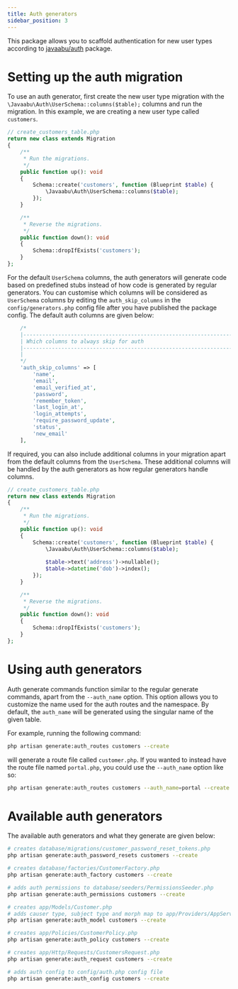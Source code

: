 ```yaml
---
title: Auth generators
sidebar_position: 3
---
```


This package allows you to scaffold authentication for new user types according to [javaabu/auth](https://github.com/Javaabu/auth) package.

# Setting up the auth migration

To use an auth generator, first create the new user type migration with the `\Javaabu\Auth\UserSchema::columns($table);` columns and run the migration. In this example, we are creating a new user type called `customers`.

```php
// create_customers_table.php
return new class extends Migration
{
    /**
     * Run the migrations.
     */
    public function up(): void
    {
        Schema::create('customers', function (Blueprint $table) {
            \Javaabu\Auth\UserSchema::columns($table);
        });     
    }

    /**
     * Reverse the migrations.
     */
    public function down(): void
    {
        Schema::dropIfExists('customers');
    }
};
```

For the default `UserSchema` columns, the auth generators will generate code based on predefined stubs instead of how code is generated by regular generators. You can customise which columns will be considered as `UserSchema` columns by editing the `auth_skip_columns` in the `config/generators.php` config file after you have published the package config. The default auth columns are given below:

```php
    /*
    |--------------------------------------------------------------------------
    | Which columns to always skip for auth
    |--------------------------------------------------------------------------
    |
    */
    'auth_skip_columns' => [
        'name',
        'email',
        'email_verified_at',
        'password',
        'remember_token',
        'last_login_at',
        'login_attempts',
        'require_password_update',
        'status',
        'new_email'
    ],
```

If required, you can also include additional columns in your migration apart from the default columns from the `UserSchema`. These additional columns will be handled by the auth generators as how regular generators handle columns.

```php
// create_customers_table.php
return new class extends Migration
{
    /**
     * Run the migrations.
     */
    public function up(): void
    {
        Schema::create('customers', function (Blueprint $table) {
            \Javaabu\Auth\UserSchema::columns($table);
            
            $table->text('address')->nullable();
            $table->datetime('dob')->index();
        });     
    }

    /**
     * Reverse the migrations.
     */
    public function down(): void
    {
        Schema::dropIfExists('customers');
    }
};
```

# Using auth generators

Auth generate commands function similar to the regular generate commands, apart from the `--auth_name` option. This option allows you to customize the name used for the auth routes and the namespace. By default, the `auth_name` will be generated using the singular name of the given table.

For example, running the following command:

```bash
php artisan generate:auth_routes customers --create
```

will generate a route file called `customer.php`. If you wanted to instead have the route file named `portal.php`, you could use the `--auth_name` option like so:

```bash
php artisan generate:auth_routes customers --auth_name=portal --create
```

# Available auth generators

The available auth generators and what they generate are given below:

```bash
# creates database/migrations/customer_password_reset_tokens.php
php artisan generate:auth_password_resets customers --create

# creates database/factories/CustomerFactory.php
php artisan generate:auth_factory customers --create

# adds auth permissions to database/seeders/PermissionsSeeder.php
php artisan generate:auth_permissions customers --create

# creates app/Models/Customer.php
# adds causer type, subject type and morph map to app/Providers/AppServiceProvider.php
php artisan generate:auth_model customers --create

# creates app/Policies/CustomerPolicy.php
php artisan generate:auth_policy customers --create

# creates app/Http/Requests/CustomersRequest.php
php artisan generate:auth_request customers --create

# adds auth config to config/auth.php config file
php artisan generate:auth_config customers --create
```
